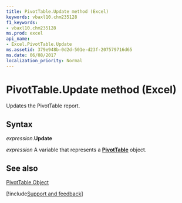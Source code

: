 ```yaml
---
title: PivotTable.Update method (Excel)
keywords: vbaxl10.chm235128
f1_keywords:
- vbaxl10.chm235128
ms.prod: excel
api_name:
- Excel.PivotTable.Update
ms.assetid: 379e948b-0d2d-501e-d23f-207579716d65
ms.date: 06/08/2017
localization_priority: Normal
---
```



# PivotTable.Update method (Excel)

Updates the PivotTable report.


## Syntax

_expression_.**Update**

_expression_ A variable that represents a **[PivotTable](Excel.PivotTable.md)** object.


## See also


[PivotTable Object](Excel.PivotTable.md)

[!include[Support and feedback](~/includes/feedback-boilerplate.md)]